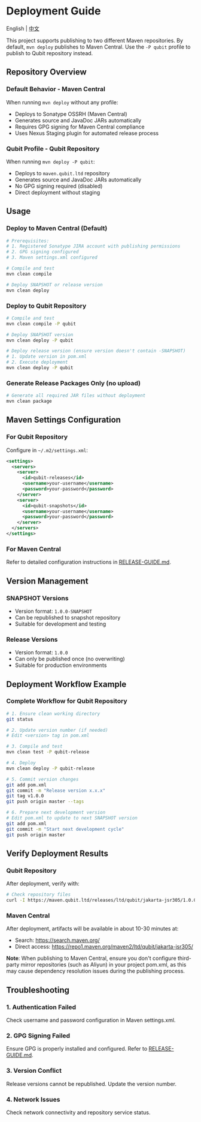 # Deployment Guide

English | [中文](DEPLOYMENT-GUIDE.zh_CN.md)

This project supports publishing to two different Maven repositories. By default, `mvn deploy` publishes to Maven Central. Use the `-P qubit` profile to publish to Qubit repository instead.

## Repository Overview

### Default Behavior - Maven Central
When running `mvn deploy` without any profile:
- Deploys to Sonatype OSSRH (Maven Central)
- Generates source and JavaDoc JARs automatically
- Requires GPG signing for Maven Central compliance
- Uses Nexus Staging plugin for automated release process

### Qubit Profile - Qubit Repository
When running `mvn deploy -P qubit`:
- Deploys to `maven.qubit.ltd` repository
- Generates source and JavaDoc JARs automatically
- No GPG signing required (disabled)
- Direct deployment without staging

## Usage

### Deploy to Maven Central (Default)

```bash
# Prerequisites:
# 1. Registered Sonatype JIRA account with publishing permissions
# 2. GPG signing configured
# 3. Maven settings.xml configured

# Compile and test
mvn clean compile

# Deploy SNAPSHOT or release version
mvn clean deploy
```

### Deploy to Qubit Repository

```bash
# Compile and test
mvn clean compile -P qubit

# Deploy SNAPSHOT version
mvn clean deploy -P qubit

# Deploy release version (ensure version doesn't contain -SNAPSHOT)
# 1. Update version in pom.xml
# 2. Execute deployment
mvn clean deploy -P qubit
```

### Generate Release Packages Only (no upload)

```bash
# Generate all required JAR files without deployment
mvn clean package
```

## Maven Settings Configuration

### For Qubit Repository

Configure in `~/.m2/settings.xml`:

```xml
<settings>
  <servers>
    <server>
      <id>qubit-releases</id>
      <username>your-username</username>
      <password>your-password</password>
    </server>
    <server>
      <id>qubit-snapshots</id>
      <username>your-username</username>
      <password>your-password</password>
    </server>
  </servers>
</settings>
```

### For Maven Central

Refer to detailed configuration instructions in [RELEASE-GUIDE.md](RELEASE-GUIDE.md).

## Version Management

### SNAPSHOT Versions
- Version format: `1.0.0-SNAPSHOT`
- Can be republished to snapshot repository
- Suitable for development and testing

### Release Versions
- Version format: `1.0.0`
- Can only be published once (no overwriting)
- Suitable for production environments

## Deployment Workflow Example

### Complete Workflow for Qubit Repository

```bash
# 1. Ensure clean working directory
git status

# 2. Update version number (if needed)
# Edit <version> tag in pom.xml

# 3. Compile and test
mvn clean test -P qubit-release

# 4. Deploy
mvn clean deploy -P qubit-release

# 5. Commit version changes
git add pom.xml
git commit -m "Release version x.x.x"
git tag v1.0.0
git push origin master --tags

# 6. Prepare next development version
# Edit pom.xml to update to next SNAPSHOT version
git add pom.xml
git commit -m "Start next development cycle"
git push origin master
```

## Verify Deployment Results

### Qubit Repository
After deployment, verify with:

```bash
# Check repository files
curl -I https://maven.qubit.ltd/releases/ltd/qubit/jakarta-jsr305/1.0.0/jakarta-jsr305-1.0.0.jar
```

### Maven Central
After deployment, artifacts will be available in about 10-30 minutes at:
- Search: https://search.maven.org/
- Direct access: https://repo1.maven.org/maven2/ltd/qubit/jakarta-jsr305/

**Note**: When publishing to Maven Central, ensure you don't configure third-party mirror repositories (such as Aliyun) in your project pom.xml, as this may cause dependency resolution issues during the publishing process.

## Troubleshooting

### 1. Authentication Failed
Check username and password configuration in Maven settings.xml.

### 2. GPG Signing Failed
Ensure GPG is properly installed and configured. Refer to [RELEASE-GUIDE.md](RELEASE-GUIDE.md).

### 3. Version Conflict
Release versions cannot be republished. Update the version number.

### 4. Network Issues
Check network connectivity and repository service status.